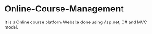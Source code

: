 # Online-Course-Management
It is a Online course platform Website done using Asp.net, C# and MVC model.
